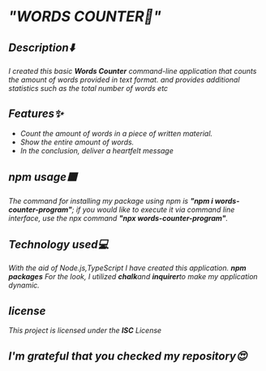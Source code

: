 <i>
<h1>"WORDS COUNTER📑"</h1>
<h2>Description⬇️</h2>
<p> I created this basic <b>Words Counter</b> command-line application that counts the amount of words provided  in text format.
  and provides additional statistics such as the total number of words etc  </p>

<h2>Features✨</h2>
<ul>
    <li>Count the amount of words in a piece of written material.</li>
    <li>Show the entire amount of words.</li>
    <li>In the conclusion, deliver a heartfelt message</li>
</ul>
<h2>npm usage🟥</h2>
<p>The command for installing my package using npm is <b>"npm i words-counter-program"</b>; 
if you would like to execute it via command line interface, use the npx command <b>"npx words-counter-program"</b>.</p>

<h2>Technology used💻</h2>
<p>With the aid of Node.js,TypeScript  I have created this application. <b> npm packages</b> For the look, I utilized <b>chalk</b>and <b>inquirer</b>to make my application dynamic.</p>

<h2>license</h2>
<p>This project is licensed under the <b>ISC</b> License </p>
<h2>I'm grateful that you checked my repository😍 </h2>
</i>
  

